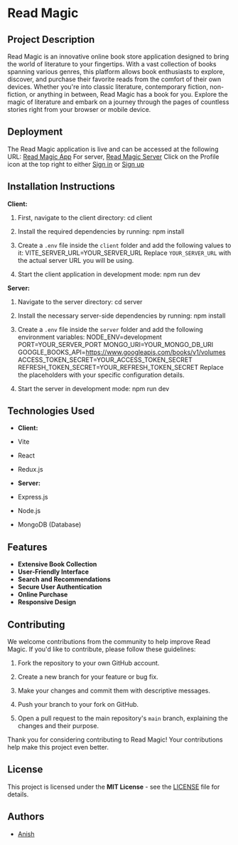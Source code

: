 # Read Magic

## Project Description

Read Magic is an innovative online book store application designed to bring the world of literature to your fingertips. With a vast collection of books spanning various genres, this platform allows book enthusiasts to explore, discover, and purchase their favorite reads from the comfort of their own devices. Whether you're into classic literature, contemporary fiction, non-fiction, or anything in between, Read Magic has a book for you. Explore the magic of literature and embark on a journey through the pages of countless stories right from your browser or mobile device.

## Deployment

The Read Magic application is live and can be accessed at the following URL:
[Read Magic App](https://readmagic.vercel.app/)
For server,
[Read Magic Server](https://read-magic-server.vercel.app/api/)
Click on the Profile icon at the top right to either [Sign in](https://readmagic.vercel.app/sign-in) or [Sign up](https://readmagic.vercel.app/sign-up)

## Installation Instructions

**Client:**

1. First, navigate to the client directory:
cd client

2. Install the required dependencies by running:
npm install

3. Create a `.env` file inside the `client` folder and add the following values to it:
VITE_SERVER_URL=YOUR_SERVER_URL
Replace `YOUR_SERVER_URL` with the actual server URL you will be using.

4. Start the client application in development mode:
npm run dev

**Server:**

1. Navigate to the server directory:
cd server

2. Install the necessary server-side dependencies by running:
npm install

3. Create a `.env` file inside the `server` folder and add the following environment variables:
NODE_ENV=development
PORT=YOUR_SERVER_PORT
MONGO_URI=YOUR_MONGO_DB_URI
GOOGLE_BOOKS_API=https://www.googleapis.com/books/v1/volumes
ACCESS_TOKEN_SECRET=YOUR_ACCESS_TOKEN_SECRET
REFRESH_TOKEN_SECRET=YOUR_REFRESH_TOKEN_SECRET
Replace the placeholders with your specific configuration details.

4. Start the server in development mode:
npm run dev


## Technologies Used

- **Client:**
- Vite
- React
- Redux.js

- **Server:**
- Express.js
- Node.js
- MongoDB (Database)

## Features

- **Extensive Book Collection**
- **User-Friendly Interface**
- **Search and Recommendations**
- **Secure User Authentication**
- **Online Purchase**
- **Responsive Design**

## Contributing

We welcome contributions from the community to help improve Read Magic. If you'd like to contribute, please follow these guidelines:

1. Fork the repository to your own GitHub account.

2. Create a new branch for your feature or bug fix.

3. Make your changes and commit them with descriptive messages.

4. Push your branch to your fork on GitHub.

5. Open a pull request to the main repository's `main` branch, explaining the changes and their purpose.

Thank you for considering contributing to Read Magic! Your contributions help make this project even better.

## License

This project is licensed under the **MIT License** - see the [LICENSE](./LICENSE) file for details.

## Authors

- [Anish](https://github.com/anish-25)

